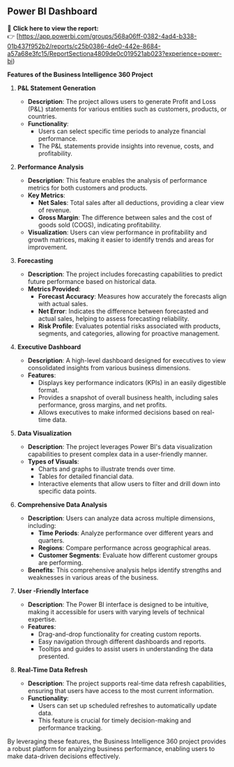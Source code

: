 ## Power BI Dashboard

🚀 **Click here to view the report:**  
👉 [https://app.powerbi.com/groups/568a06ff-0382-4ad4-b338-01b437f952b2/reports/c25b0386-4de0-442e-8684-a57a68e3fc15/ReportSectiona4809de0c019521ab023?experience=power-bi)


**Features of the Business Intelligence 360 Project**

1. **P&L Statement Generation**
   - **Description**: The project allows users to generate Profit and Loss (P&L) statements for various entities such as customers, products, or countries.
   - **Functionality**:
     - Users can select specific time periods to analyze financial performance.
     - The P&L statements provide insights into revenue, costs, and profitability.

2. **Performance Analysis**
   - **Description**: This feature enables the analysis of performance metrics for both customers and products.
   - **Key Metrics**:
     - **Net Sales**: Total sales after all deductions, providing a clear view of revenue.
     - **Gross Margin**: The difference between sales and the cost of goods sold (COGS), indicating profitability.
   - **Visualization**: Users can view performance in profitability and growth matrices, making it easier to identify trends and areas for improvement.

3. **Forecasting**
   - **Description**: The project includes forecasting capabilities to predict future performance based on historical data.
   - **Metrics Provided**:
     - **Forecast Accuracy**: Measures how accurately the forecasts align with actual sales.
     - **Net Error**: Indicates the difference between forecasted and actual sales, helping to assess forecasting reliability.
     - **Risk Profile**: Evaluates potential risks associated with products, segments, and categories, allowing for proactive management.

4. **Executive Dashboard**
   - **Description**: A high-level dashboard designed for executives to view consolidated insights from various business dimensions.
   - **Features**:
     - Displays key performance indicators (KPIs) in an easily digestible format.
     - Provides a snapshot of overall business health, including sales performance, gross margins, and net profits.
     - Allows executives to make informed decisions based on real-time data.

5. **Data Visualization**
   - **Description**: The project leverages Power BI's data visualization capabilities to present complex data in a user-friendly manner.
   - **Types of Visuals**:
     - Charts and graphs to illustrate trends over time.
     - Tables for detailed financial data.
     - Interactive elements that allow users to filter and drill down into specific data points.

6. **Comprehensive Data Analysis**
   - **Description**: Users can analyze data across multiple dimensions, including:
     - **Time Periods**: Analyze performance over different years and quarters.
     - **Regions**: Compare performance across geographical areas.
     - **Customer Segments**: Evaluate how different customer groups are performing.
   - **Benefits**: This comprehensive analysis helps identify strengths and weaknesses in various areas of the business.

7. **User -Friendly Interface**
   - **Description**: The Power BI interface is designed to be intuitive, making it accessible for users with varying levels of technical expertise.
   - **Features**:
     - Drag-and-drop functionality for creating custom reports.
     - Easy navigation through different dashboards and reports.
     - Tooltips and guides to assist users in understanding the data presented.

8. **Real-Time Data Refresh**
   - **Description**: The project supports real-time data refresh capabilities, ensuring that users have access to the most current information.
   - **Functionality**:
     - Users can set up scheduled refreshes to automatically update data.
     - This feature is crucial for timely decision-making and performance tracking.

By leveraging these features, the Business Intelligence 360 project provides a robust platform for analyzing business performance, enabling users to make data-driven decisions effectively.




